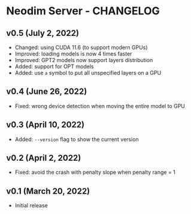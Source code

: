 # Neodim Server - CHANGELOG


## v0.5 (July 2, 2022)

- Changed: using CUDA 11.6 (to support modern GPUs)
- Improved: loading models is now 4 times faster
- Improved: GPT2 models now support layers distribution
- Added: support for OPT models
- Added: use `a` symbol to put all unspecified layers on a GPU


## v0.4 (June 26, 2022)

- Fixed: wrong device detection when moving the entire model to GPU


## v0.3 (April 10, 2022)

- Added: `--version` flag to show the current version


## v0.2 (April 2, 2022)

- Fixed: avoid the crash with penalty slope when penalty range = 1


## v0.1 (March 20, 2022)

- Initial release
